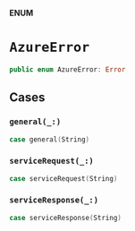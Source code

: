 **ENUM**

# `AzureError`

```swift
public enum AzureError: Error
```

## Cases
### `general(_:)`

```swift
case general(String)
```

### `serviceRequest(_:)`

```swift
case serviceRequest(String)
```

### `serviceResponse(_:)`

```swift
case serviceResponse(String)
```
